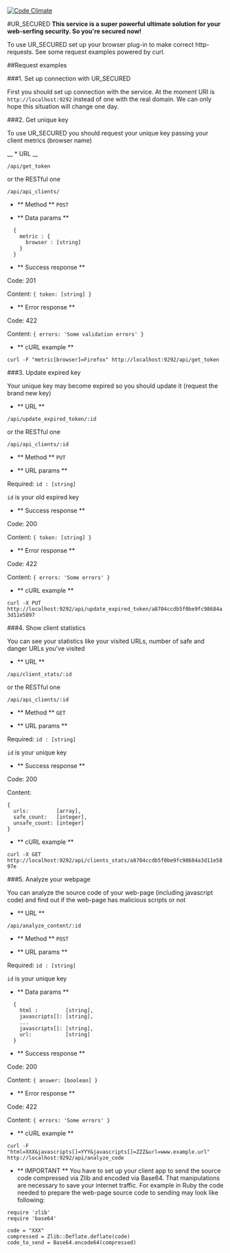 [![Code Climate](https://codeclimate.com/github/v-tsvid/ur_secured/badges/gpa.svg)](https://codeclimate.com/github/v-tsvid/ur_secured)


#UR_SECURED
**This service is a super powerful ultimate solution for your web-serfing security. So you're secured now!**

To use UR_SECURED set up your browser plug-in to make correct http-requests. See some request examples powered by curl.

##Request examples



###1. Set up connection with UR_SECURED

First you should set up connection with the service. At the moment URI is `http://localhost:9292` instead of one with the real domain. We can only hope this situation will change one day.



###2. Get unique key

To use UR_SECURED you should request your unique key passing your client metrics (browser name)

__ * URL __

`/api/get_token`

or the RESTful one

`/api/api_clients/`

* ** Method **
`POST`

* ** Data params **

```
  {
    metric : {
      browser : [string]
    }
  }
```

* ** Success response **

Code: 201

Content: `{ token: [string] }`

* ** Error response **

Code: 422

Content: `{ errors: 'Some validation errors' }`

* ** cURL example **

`curl -F "metric[browser]=Firefox" http://localhost:9292/api/get_token`



###3. Update expired key

Your unique key may become expired so you should update it (request the brand new key)

* ** URL **

`/api/update_expired_token/:id`

or the RESTful one

`/api/api_clients/:id`

* ** Method **
`PUT`

* ** URL params **

Required: `id : [string]` 

`id` is your old expired key

* ** Success response **

Code: 200

Content: `{ token: [string] }`

* ** Error response **

Code: 422

Content: `{ errors: 'Some errors' }`

* ** cURL example **

`curl -X PUT http://localhost:9292/api/update_expired_token/a8704ccdb5f0be9fc98684a3d11e5897`



###4. Show client statistics

You can see your statistics like your visited URLs, number of safe and danger URLs you've visited

* ** URL **

`/api/client_stats/:id`

or the RESTful one

`/api/api_clients/:id`

* ** Method **
`GET`

* ** URL params **

Required: `id : [string]` 

`id` is your unique key

* ** Success response **

Code: 200

Content: 

```
{ 
  urls:         [array], 
  safe_count:   [integer],
  unsafe_count: [integer] 
}
```

* ** cURL example **

`curl -X GET http://localhost:9292/api/clients_stats/a8704ccdb5f0be9fc98684a3d11e5897e`



###5. Analyze your webpage

You can analyze the source code of your web-page (including javascript code) and find out if the web-page has malicious scripts or not

* ** URL **

`/api/analyze_content/:id`

* ** Method **
`POST`

* ** URL params **

Required: `id : [string]` 

`id` is your unique key

* ** Data params **

```
  {
    html :         [string],
    javascripts[]: [string],
    ...
    javascripts[]: [string],
    url:           [string]
  }
```

* ** Success response **

Code: 200

Content: `{ answer: [boolean] }`

* ** Error response **

Code: 422

Content: `{ errors: 'Some errors' }`

* ** cURL example **

`curl -F "html=XXX&javascripts[]=YYY&javascripts[]=ZZZ&url=www.example.url" http://localhost:9292/api/analyze_code`

* ** IMPORTANT **
You have to set up your client app to send the source code compressed via Zlib and encoded via Base64. That manipulations are necessary to save your internet traffic. For example in Ruby the code needed to prepare the web-page source code to sending may look like following: 

```
require 'zlib'
require 'base64'

code = "XXX"
compressed = Zlib::Deflate.deflate(code)
code_to_send = Base64.encode64(compressed)
```